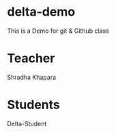 # delta-demo
This is a Demo for git &amp; Github class

# Teacher 
Shradha Khapara


# Students
Delta-Student


